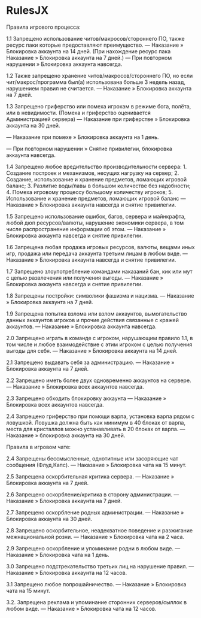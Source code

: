 # RulesJX

Правила игрового процесса:


1.1 Запрещено использование читов/макросов/стороннего ПО, также ресурс паки которые предоставляют преимущество.
— Наказание » Блокировка аккаунта на 14 дней. (При нахождение ресурс пака Наказание » Блокировка аккаунта на 7 дней.)
— При повторном нарушении » Блокировка аккаунта навсегда.

1.2 Также запрещено хранение читов/макросов/стороннего ПО, но если чит/макрос/программа был(а) использована больше 3 недель назад, нарушением правил не считается.
— Наказание » Блокировка аккаунта на 7 дней.

1.3 Запрещено гриферство или помеха игрокам в режиме бога, полёта, или в невидимости. (Помеха и гриферство оценивается Администрацией сервера)
— Наказание при гриферстве » Блокировка аккаунта на 30 дней.

— Наказание при помехе » Блокировка аккаунта на 1 день.

— При повторном нарушении » Снятие привилегии, блокировка аккаунта навсегда.

1.4 Запрещено любое вредительство производительности сервера: 1. Создание построек и механизмов, несущих нагрузку на сервер; 2. Создание, использование и хранение предметов, ломающих игровой баланс; 3. Разлитие воды/лавы в большом количестве без надобности; 4. Помеха игровому процессу большому количеству игроков; 5. Использование и хранение предметов, ломающих игровой баланс
— Наказание » Блокировка аккаунта навсегда и снятие привилегии.

1.5 Запрещено использование ошибок, багов, сервера и майнкрафта, любой дюп ресурсов/валюты, нарушение экономики сервера, в том числе распространение информации об этом.
— Наказание » Блокировка аккаунта навсегда и снятие привилегии.

1.6 Запрещена любая продажа игровых ресурсов, валюты, вещами иных игр, продажа или передача аккаунта третьим лицам в любом виде.
— Наказание » Блокировка аккаунта навсегда и снятие привилегии.

1.7 Запрещено злоупотребление командами наказаний бан, кик или мут с целью развлечения или получения выгоды.
— Наказание » Блокировка аккаунта навсегда и снятие привилегии.

1.8 Запрещены постройки: символики фашизма и нацизма.
— Наказание » Блокировка аккаунта на 7 дней.

1.9 Запрещена попытка взлома или взлом аккаунтов, вымогательство данных аккаунтов игроков и прочие действия связанные с кражей аккаунтов.
— Наказание » Блокировка аккаунта навсегда.

2.0 Запрещено играть в команде с игроком, нарушающим правило 1.1, в том числе и любое взаимодействие с этим игроком с целью получения выгоды для себя.
— Наказание » Блокировка аккаунта на 14 дней.

2.1 Запрещено выдавать себя за администрацию.
— Наказание » Блокировка аккаунта на 7 дней.

2.2 Запрещено иметь более двух одновременно аккаунтов на сервере.
— Наказание » Блокировка всех аккаунтов навсегда.

2.3 Запрещено обходить блокировку аккаунта
— Наказание » Блокировка всех аккаунтов навсегда.

2.4 Запрещено гриферство при помощи варпа, установка варпа рядом с ловушкой. Ловушка должна быть как минимум в 40 блоках от варпа, места для кристаллов можно устанавливать в 20 блоках от варпа.
— Наказание » блокировка аккаунта на 30 дней.

Правила в игровом чате:


2.4 Запрещены бессмысленные, однотипные или засоряющие чат сообщения (Флуд,Капс).
— Наказание » Блокировка чата на 15 минут.

2.5 Запрещена оскорбительная критика сервера.
— Наказание » Блокировка аккаунта на 7 дней.

2.6 Запрещено оскорбление/критика в сторону администрации.
— Наказание » Блокировка аккаунта на 7 дней.

2.7 Запрещено оскорбление родных администрации.
— Наказание » Блокировка аккаунта на 30 дней.

2.8 Запрещено оскорбительное, неадекватное поведение и разжигание межнациональной розни.
— Наказание » Блокировка чата на 2 часа.

2.9 Запрещено оскорбление и упоминание родни в любом виде.
— Наказание » Блокировка чата на 1 день.

3.0 Запрещено подстрекательство третьих лиц на нарушение правил.
— Наказание » Блокировка аккаунта на 12 часов.

3.1 Запрещено любое попрошайничество.
— Наказание » Блокировка чата на 15 минут.

3.2. Запрещена реклама и упоминание сторонних серверов/сыллок в любом виде.
— Наказание » Блокировка чата на 12 часов.
